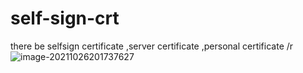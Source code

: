 # self-sign-crt
there be selfsign certificate ,server certificate ,personal certificate /r
![image-20211026201737627](relasionship.jpg)
